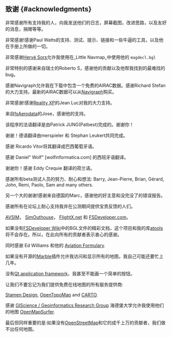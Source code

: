 ## 致谢 {#acknowledgments}

非常感谢所有支持我的人，向我发送他们的日志，屏幕截图，改进思路，以及友好的消息，捐赠等等。

非常感谢!感谢Paul Watts的支持、测试、提示、链接和一些牛逼的工具，以及他在手册上所做的一切。

非常感谢[Hervé Sors](http://www.aero.sors.fr)允许我使用在_Little Navmap_中使用他的 `magdecl.bgl` 

非常特别的感谢来自瑞士的Roberto S，感谢他的贡献以及他帮我找到的最难找的bug。

感谢Navigraph允许我在下载中包含一个免费的AIRAC数据。感谢Richard Stefan的大力支持。最新的AIRAC数据可以从[Navigraph](http://www.navigraph.com)购买。

非常感谢!感谢[Reality XP](http://www.realxp.com)的Jean Luc对我的大力支持。

来自[fsAerodata](https://www.fsaerodata.com/)的Jose，感谢他的支持。

该程序的法语翻译是由Patrick JUNG(Patbest)完成的。谢谢你！

谢谢！德语翻译由merspieler 和 Stephan Leukert共同完成。

感谢 Ricardo Vitor将其翻译成巴西葡萄牙语。

感谢 Daniel“ Wolf” [wolfinformatica.com]  的西班牙语翻译。

谢谢你！感谢 Eddy Crequie 翻译的荷兰语。

感谢所有beta测试人员的努力、耐心和想法: Barry, Jean-Pierre, Brian, Gérard, John, Remi, Paolo, Sam and many others.

另一个大的谢谢!感谢来自德国的Marc，感谢他的好主意和没完没了的错误报告。

感谢所有在论坛上耐心支持我并在公测期间提供宝贵反馈的人们。

[AVSIM](https://www.avsim.com)， [SimOuthouse](http://www.sim-outhouse.com)， [FlightX.net](https://flightx.net) 和 [FSDeveloper.com](https://www.fsdeveloper.com)。

如果没有[FSDeveloper Wiki](https://www.fsdeveloper.com/wiki)中的BGL文件的精彩文档，这个项目和我的库[atools](https://github.com/albar965/atools)将不会存在。所以，在此向所有的贡献者表示衷心的感谢。

同时感谢 Ed Williams 和他的 [Aviation Formulary](http://www.edwilliams.org/avform.htm).

如果没有开源的[Marble](https://marble.kde.org)插件允许我访问和显示所有的地图，我自己可能还要忙上几年。

没有[Qt application framework](https://www.qt.io)，我甚至不能画一个简单的按钮。

让我们不要忘记为我们提供免费在线地图的所有服务提供商:

[Stamen Design](http://maps.stamen.com), [OpenTopoMap](https://www.opentopomap.org) and [CARTO](https://carto.com/).

感谢 [GIScience / Geoinformatics Research Group](https://www.geog.uni-heidelberg.de/gis/index_en.html) 海德堡大学允许我使用他们的地图 [OpenMapSurfer](http://korona.geog.uni-heidelberg.de).

最后但同样重要的是:如果没有[OpenStreetMap](https://www.openstreetmap.org)和它的成千上万的贡献者，我们做不出任何地图。

